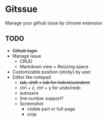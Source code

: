 # Gitssue

Manage your github issue by chrome extension

## TODO

- ~~Github login~~
- Manage issue
  - CRUD
  - Markdown view + Resizing space
- Customizable position (sticky) by user
- Editor like notepad
    - ~~tab, shift + tab for indent/unindent~~
    - ctrl + z, ctrl + y for undo/redo
    - autosave
    - line number support?
    - Screenshot
      - visible part or full-page
      - crop
